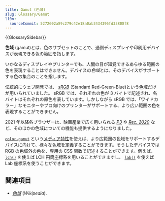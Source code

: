 ```yaml
---
title: Gamut (色域)
slug: Glossary/Gamut
l10n:
  sourceCommit: 5272602a89c279c42e18a0ab3434396fd33808f8
---
```


{{GlossarySidebar}}

**色域** (gamut)とは、色のサブセットのことで、通例ディスプレイや印刷用デバイスが表現できる色の範囲を指します。

いかなるディスプレイやプリンターでも、人間の目が知覚できるあらゆる範囲の色を表現することはできません。デバイスの*色域*とは、そのデバイスがサポートする色の集合のことを指します。

伝統的にウェブ開発では、 _[sRGB](https://en.wikipedia.org/wiki/SRGB)_ (Standard Red-Green-Blue)という色域だけが用いられていました。 sRGB では、それぞれの色が 3 バイトで記述され、各バイトはそれぞれの原色を表しています。しかしながら sRGB では、「ワイドカラー」なモニターやプロ向けのプリンターがサポートする、より広い範囲の色を表現することができません。

2021 年以降各ブラウザーは、映画産業で広く用いられる _[P3](https://ja.wikipedia.org/wiki/DCI-P3)_ や _[Rec. 2020](https://ja.wikipedia.org/wiki/Rec._2020)_ など、そのほかの色域についての機能も提供するようになりました。

[`color-gamut`](/ja/docs/Web/CSS/@media/color-gamut) という[メディア特性](/ja/docs/Web/CSS/@media#メディア特性)を使えば、より広範囲の色域をサポートするデバイスに向けて、様々な色域を定義することができます。そうしたデバイスでは RGB の色域外の色を、専用の CSS 関数で記述することができます。例えば、 [`lch()`](/ja/docs/Web/CSS/color_value/lch) を使えば LCH 円筒座標系を用いることができますし、 [`lab()`](/ja/docs/Web/CSS/color_value/lab) を使えば Lab 座標系を使うことができます。

## 関連項目

- [_色域_](https://ja.wikipedia.org/wiki/%E8%89%B2%E5%9F%9F) (_Wikipedia_).
